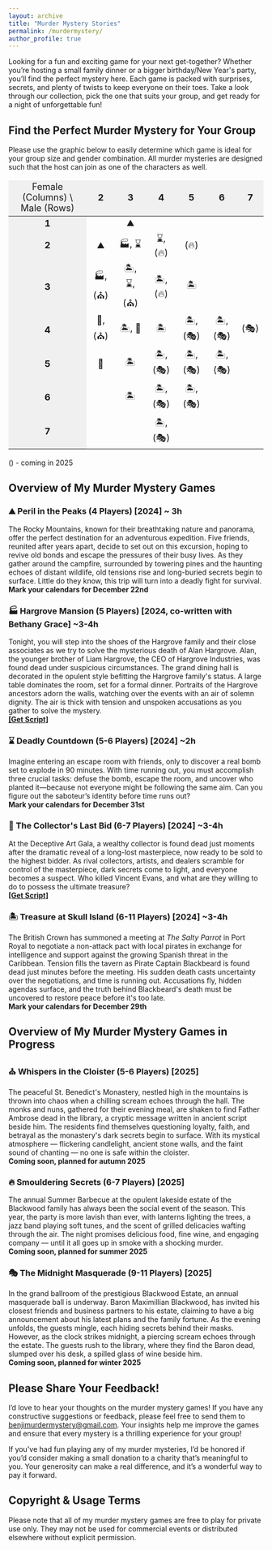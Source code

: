 ```yaml
---
layout: archive
title: "Murder Mystery Stories"
permalink: /murdermystery/
author_profile: true
---
```


<script type='text/javascript' src='https://d1bxh8uas1mnw7.cloudfront.net/assets/embed.js'></script>

Looking for a fun and exciting game for your next get-together? Whether you’re hosting a small family dinner or a bigger birthday/New Year's party, you’ll find the perfect mystery here. Each game is packed with surprises, secrets, and plenty of twists to keep everyone on their toes. Take a look through our collection, pick the one that suits your group, and get ready for a night of unforgettable fun!

## Find the Perfect Murder Mystery for Your Group ##

Please use the graphic below to easily determine which game is ideal for your group size and gender combination. All murder mysteries are designed such that the host can join as one of the characters as well.

<table style="width:100%; text-align:center; border-collapse: collapse; table-layout: fixed; font-size: 18px;">
  <thead>
    <tr>
      <td style="background-color:#f0f0f0;">Female (Columns) \ Male (Rows)</td>
      <td style="background-color:#f0f0f0;"><strong>2</strong></td>
      <td style="background-color:#f0f0f0;"><strong>3</strong></td>
      <td style="background-color:#f0f0f0;"><strong>4</strong></td>
      <td style="background-color:#f0f0f0;"><strong>5</strong></td>
      <td style="background-color:#f0f0f0;"><strong>6</strong></td>
      <td style="background-color:#f0f0f0;"><strong>7</strong></td>
    </tr>
  </thead>
  <tbody>
    <tr>
      <td style="background-color:#f0f0f0;"><strong>1</strong></td>
      <td></td>
      <td>⛰</td>
      <td></td>
      <td></td>
      <td></td>
      <td></td>
    </tr>
    <tr>
      <td style="background-color:#f0f0f0;"><strong>2</strong></td>
      <td>⛰ </td>
      <td>🏭, ⌛</td>
      <td>⌛, (🔥)</td>
      <td>(🔥)</td>
      <td></td>
      <td></td>
    </tr>
    <tr>
      <td style="background-color:#f0f0f0;"><strong>3</strong></td>
      <td>🏭, (⛪)</td>
      <td>🏝, ⌛, (⛪)</td>
      <td>🏝, (🔥)</td>
      <td>🏝</td>
      <td></td>
      <td></td>
    </tr>
    <tr>
      <td style="background-color:#f0f0f0;"><strong>4</strong></td>
      <td>🎨, (⛪)</td>
      <td>🏝, 🎨</td>
      <td>🏝</td>
      <td>🏝, (🎭)</td>
      <td>🏝, (🎭)</td>
      <td>(🎭)</td>
    </tr>
    <tr>
      <td style="background-color:#f0f0f0;"><strong>5</strong></td>
      <td>🎨</td>
      <td>🏝</td>
      <td>🏝, (🎭)</td>
      <td>🏝, (🎭)</td>
      <td>🏝, (🎭)</td>
      <td></td>
    </tr>
    <tr>
      <td style="background-color:#f0f0f0;"><strong>6</strong></td>
      <td></td>
      <td>🏝</td>
      <td>🏝, (🎭)</td>
      <td>🏝, (🎭)</td>
      <td></td>
      <td></td>
    </tr>
    <tr>
      <td style="background-color:#f0f0f0;"><strong>7</strong></td>
      <td></td>
      <td></td>
      <td>🏝, (🎭)</td>
      <td></td>
      <td></td>
      <td></td>
    </tr>
  </tbody>
</table>

() - coming in 2025

## Overview of My Murder Mystery Games ##

### ⛰ Peril in the Peaks (4 Players) [2024] ~ 3h ### 
The Rocky Mountains, known for their breathtaking nature and panorama, offer the perfect destination for an adventurous expedition. Five friends, reunited after years apart, decide to set out on this excursion, hoping to revive old bonds and escape the pressures of their busy lives. As they gather around the campfire, surrounded by towering pines and the haunting echoes of distant wildlife, old tensions rise and long-buried secrets begin to surface. Little do they know, this trip will turn into a deadly fight for survival.<br>
<b>Mark your calendars for December 22nd</b>

### 🏭 Hargrove Mansion (5 Players) [2024, co-written with Bethany Grace] ~3-4h ### 
Tonight, you will step into the shoes of the Hargrove family and their close associates as we try to solve the mysterious death of Alan Hargrove. Alan, the younger brother of Liam Hargrove, the CEO of Hargrove Industries, was found dead under suspicious circumstances. The grand dining hall is decorated in the opulent style befitting the Hargrove family's status. A large table dominates the room, set for a formal dinner. Portraits of the Hargrove ancestors adorn the walls, watching over the events with an air of solemn dignity. The air is thick with tension and unspoken accusations as you gather to solve the mystery.<br>
<b>[[Get Script]](https://drive.google.com/drive/folders/1X-Cxtf_nKxdO6hVnecrQdarcIddAj4aS?usp=sharing)</b>

### ⌛ Deadly Countdown (5-6 Players) [2024] ~2h ###
Imagine entering an escape room with friends, only to discover a real bomb set to explode in 90 minutes. With time running out, you must accomplish three crucial tasks: defuse the bomb, escape the room, and uncover who planted it—because not everyone might be following the same aim. Can you figure out the saboteur’s identity before time runs out?<br>
<b>Mark your calendars for December 31st</b>

### 🎨 The Collector's Last Bid (6-7 Players) [2024] ~3-4h ###
At the Deceptive Art Gala, a wealthy collector is found dead just moments after the dramatic reveal of a long-lost masterpiece, now ready to be sold to the highest bidder. As rival collectors, artists, and dealers scramble for control of the masterpiece, dark secrets come to light, and everyone becomes a suspect. Who killed Vincent Evans, and what are they willing to do to possess the ultimate treasure?<br>
<b>[[Get Script]](https://drive.google.com/drive/folders/12kwTwYAstqhKo9dwX_3gUL78Dlwz1bHA?usp=sharing)</b>

### 🏝 Treasure at Skull Island (6-11 Players) [2024] ~3-4h ### 

The British Crown has summoned a meeting at <em>The Salty Parrot</em> in Port Royal to negotiate a non-attack pact with local pirates in exchange for intelligence and support against the growing Spanish threat in the Caribbean. Tension fills the tavern as Pirate Captain Blackbeard is found dead just minutes before the meeting. His sudden death casts uncertainty over the negotiations, and time is running out. Accusations fly, hidden agendas surface, and the truth behind Blackbeard's death must be uncovered to restore peace before it's too late.<br>
<b>Mark your calendars for December 29th</b>


## Overview of My Murder Mystery Games in Progress ##


### ⛪ Whispers in the Cloister (5-6 Players) [2025] ### 
The peaceful St. Benedict's Monastery, nestled high in the mountains is thrown into chaos when a chilling scream echoes through the hall. The monks and nuns, gathered for their evening meal, are shaken to find Father Ambrose dead in the library, a cryptic message written in ancient script beside him. The residents find themselves questioning loyalty, faith, and betrayal as the monastery's dark secrets begin to surface. With its mystical atmosphere — flickering candlelight, ancient stone walls, and the faint sound of chanting — no one is safe within the cloister.<br>
<b>Coming soon, planned for autumn 2025</b>

### 🔥 Smouldering Secrets (6-7 Players) [2025] ### 

The annual Summer Barbecue at the opulent lakeside estate of the Blackwood family has always been the social event of the season. This year, the party is more lavish than ever, with lanterns lighting the trees, a jazz band playing soft tunes, and the scent of grilled delicacies wafting through the air. The night promises delicious food, fine wine, and engaging company — until it all goes up in smoke with a shocking murder.<br>
<b>Coming soon, planned for summer 2025</b>

### 🎭 The Midnight Masquerade (9-11 Players) [2025] ### 
In the grand ballroom of the prestigious Blackwood Estate, an annual masquerade ball is underway. Baron Maximillian Blackwood, has invited his closest friends and business partners to his estate, claiming to have a big announcement about his latest plans and the family fortune. As the evening unfolds, the guests mingle, each hiding secrets behind their masks. However, as the clock strikes midnight, a piercing scream echoes through the estate. The guests rush to the library, where they find the Baron dead, slumped over his desk, a spilled glass of wine beside him.<br>
<b>Coming soon, planned for winter 2025</b>

## Please Share Your Feedback! ##

I’d love to hear your thoughts on the murder mystery games! If you have any constructive suggestions or feedback, please feel free to send them to [benjimurdermystery@gmail.com](mailto:benjimurdermystery@gmail.com). Your insights help me improve the games and ensure that every mystery is a thrilling experience for your group!

If you've had fun playing any of my murder mysteries, I’d be honored if you’d consider making a small donation to a charity that’s meaningful to you. Your generosity can make a real difference, and it’s a wonderful way to pay it forward.

## Copyright & Usage Terms ##

Please note that all of my murder mystery games are free to play for private use only. They may not be used for commercial events or distributed elsewhere without explicit permission.